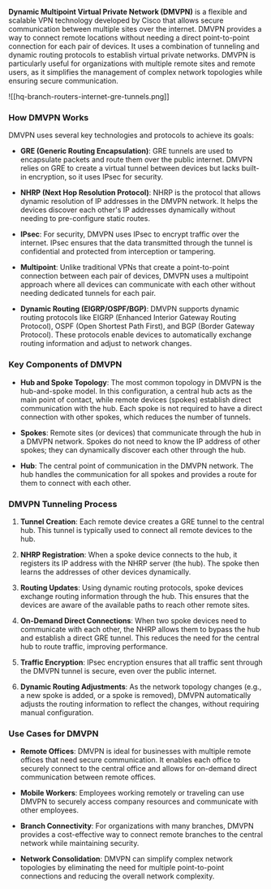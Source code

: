 **Dynamic Multipoint Virtual Private Network (DMVPN)** is a flexible and scalable VPN technology developed by Cisco that allows secure communication between multiple sites over the internet. DMVPN provides a way to connect remote locations without needing a direct point-to-point connection for each pair of devices. It uses a combination of tunneling and dynamic routing protocols to establish virtual private networks. DMVPN is particularly useful for organizations with multiple remote sites and remote users, as it simplifies the management of complex network topologies while ensuring secure communication.

![[hq-branch-routers-internet-gre-tunnels.png]]

### **How DMVPN Works**

DMVPN uses several key technologies and protocols to achieve its goals:

- **GRE (Generic Routing Encapsulation)**: GRE tunnels are used to encapsulate packets and route them over the public internet. DMVPN relies on GRE to create a virtual tunnel between devices but lacks built-in encryption, so it uses IPsec for security.

- **NHRP (Next Hop Resolution Protocol)**: NHRP is the protocol that allows dynamic resolution of IP addresses in the DMVPN network. It helps the devices discover each other's IP addresses dynamically without needing to pre-configure static routes.

- **IPsec**: For security, DMVPN uses IPsec to encrypt traffic over the internet. IPsec ensures that the data transmitted through the tunnel is confidential and protected from interception or tampering.

- **Multipoint**: Unlike traditional VPNs that create a point-to-point connection between each pair of devices, DMVPN uses a multipoint approach where all devices can communicate with each other without needing dedicated tunnels for each pair.

- **Dynamic Routing (EIGRP/OSPF/BGP)**: DMVPN supports dynamic routing protocols like EIGRP (Enhanced Interior Gateway Routing Protocol), OSPF (Open Shortest Path First), and BGP (Border Gateway Protocol). These protocols enable devices to automatically exchange routing information and adjust to network changes.

### **Key Components of DMVPN**

- **Hub and Spoke Topology**: The most common topology in DMVPN is the hub-and-spoke model. In this configuration, a central hub acts as the main point of contact, while remote devices (spokes) establish direct communication with the hub. Each spoke is not required to have a direct connection with other spokes, which reduces the number of tunnels.

- **Spokes**: Remote sites (or devices) that communicate through the hub in a DMVPN network. Spokes do not need to know the IP address of other spokes; they can dynamically discover each other through the hub.

- **Hub**: The central point of communication in the DMVPN network. The hub handles the communication for all spokes and provides a route for them to connect with each other.

### **DMVPN Tunneling Process**

1. **Tunnel Creation**: Each remote device creates a GRE tunnel to the central hub. This tunnel is typically used to connect all remote devices to the hub.

2. **NHRP Registration**: When a spoke device connects to the hub, it registers its IP address with the NHRP server (the hub). The spoke then learns the addresses of other devices dynamically.

3. **Routing Updates**: Using dynamic routing protocols, spoke devices exchange routing information through the hub. This ensures that the devices are aware of the available paths to reach other remote sites.

4. **On-Demand Direct Connections**: When two spoke devices need to communicate with each other, the NHRP allows them to bypass the hub and establish a direct GRE tunnel. This reduces the need for the central hub to route traffic, improving performance.

5. **Traffic Encryption**: IPsec encryption ensures that all traffic sent through the DMVPN tunnel is secure, even over the public internet.

6. **Dynamic Routing Adjustments**: As the network topology changes (e.g., a new spoke is added, or a spoke is removed), DMVPN automatically adjusts the routing information to reflect the changes, without requiring manual configuration.

### **Use Cases for DMVPN**

- **Remote Offices**: DMVPN is ideal for businesses with multiple remote offices that need secure communication. It enables each office to securely connect to the central office and allows for on-demand direct communication between remote offices.

- **Mobile Workers**: Employees working remotely or traveling can use DMVPN to securely access company resources and communicate with other employees.

- **Branch Connectivity**: For organizations with many branches, DMVPN provides a cost-effective way to connect remote branches to the central network while maintaining security.

- **Network Consolidation**: DMVPN can simplify complex network topologies by eliminating the need for multiple point-to-point connections and reducing the overall network complexity.
